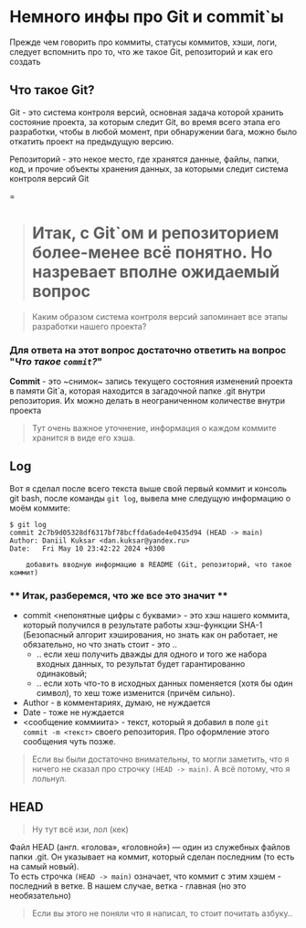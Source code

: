 # Немного инфы про Git и commit`ы  

Прежде чем говорить про коммиты, статусы коммитов, хэши, логи, следует вспомнить про то, что же такое Git, репозиторий и как его создать

## Что такое Git?  
Git - это система контроля версий, основная задача которой хранить состояние проекта, за которым следит Git, во время всего этапа его разработки, чтобы в любой момент, при обнаружении бага, можно было откатить проект на предыдущую версию.  

Репозиторий - это некое место, где хранятся данные, файлы, папки, код, и прочие объекты хранения данных, за которыми следит система контроля версий Git

=

> # Итак, с Git`ом и репозиторием более-менее всё понятно. Но назревает вполне ожидаемый вопрос  

> Каким образом система контроля версий запоминает все этапы разработки нашего проекта?


### Для ответа на этот вопрос достаточно ответить на вопрос "*Что такое `commit`?*"

**Commit** - это ~снимок~ запись текущего состояния изменений проекта в памяти Git`а, которая находится в загадочной папке .git внутри репозитория. Их можно делать в неограниченном количестве внутри проекта

> Тут очень важное уточнение, информация о каждом коммите хранится в виде его хэша.  

## Log  

Вот я сделал после всего текста выше свой первый коммит и консоль git bash, после команды `git log`, вывела мне следущую информацию о моём коммите:

```git bash
$ git log
commit 2c7b9d05328df6317bf78bcffda6ade4e0435d94 (HEAD -> main)
Author: Daniil Kuksar <dan.kuksar@yandex.ru>
Date:   Fri May 10 23:42:22 2024 +0300

    добавить вводную информацию в README (Git, репозиторий, что такое коммит)

```

### ** Итак, разберемся, что же все это значит **
- commit <непонятные цифры с буквами> - это хэш нашего коммита, который получился в результате работы хэш-функции SHA-1 (Безопасный алгорит хэширования, но знать как он работает, не обязательно, но что знать стоит - это ..
	- .. если хеш получить дважды для одного и того же набора входных данных, то результат будет гарантированно одинаковый;
	- .. если хоть что-то в исходных данных поменяется (хотя бы один символ), то хеш тоже изменится (причём сильно).
- Author - в комментариях, думаю, не нуждается
- Date - тоже не нуждается
- <сообщение коммиита> - текст, который я добавил в поле `git commit -m <текст>` своего репозитория. Про оформление этого сообщения чуть позже.

> Если вы были достаточно внимательны, то могли заметить, что я ничего не сказал про строчку `(HEAD -> main)`. А всё потому, что я лольнул.

## HEAD  
> Ну тут всё изи, лол (кек)  

Файл HEAD (англ. «голова», «головной») — один из служебных файлов папки .git. Он указывает на коммит, который сделан последним (то есть на самый новый).  
То есть строчка `(HEAD -> main)` означает, что коммит с этим хэшем - последний в ветке. В нашем случае, ветка - главная (но это необязательно)

> Если вы этого не поняли что я написал, то стоит почитать азбуку..